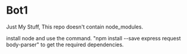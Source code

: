 # Bot1
Just My Stuff, 
This repo doesn't contain node_modules.

install node and use the command.
"npm install --save express request body-parser" to get the required dependencies.
